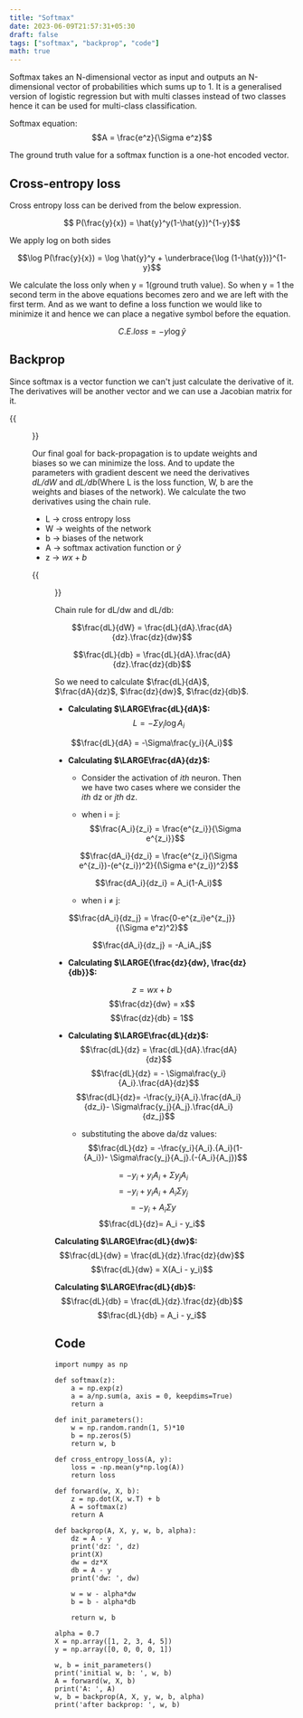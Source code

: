 ```yaml
---
title: "Softmax"
date: 2023-06-09T21:57:31+05:30
draft: false
tags: ["softmax", "backprop", "code"]
math: true
---
```



Softmax takes an N-dimensional vector as input and outputs an N-dimensional vector of probabilities which sums up to 1. It is a generalised version of logistic regression but with multi classes instead of two classes hence it can be used for multi-class classification.

 Softmax equation:
$$A = \frac{e^z}{\Sigma e^z}$$

The ground truth value for a softmax function is a one-hot encoded vector.

## Cross-entropy loss
Cross entropy loss can be derived from the below expression.

$$ P(\frac{y}{x}) = \hat{y}^y(1-\hat{y})^{1-y}$$

We apply log on both sides

$$\log P(\frac{y}{x}) = \log \hat{y}^y + \underbrace{\log (1-\hat{y})}^{1-y}$$

We calculate the loss only when y = 1(ground truth value). So when y = 1 the second term in the above equations becomes zero and we are left with the first term. And as we want to define a loss function we would like to minimize it and hence we can place a negative symbol before the equation.

$$C.E.loss = -y\log \hat{y}$$

## Backprop

Since softmax is a vector function we can't just calculate the derivative of it. The derivatives will be another vector and we can use a Jacobian matrix for it.

{{<figure src = "/images/nn.png" caption = "The above network is considered for backprop. The output layer is a softmax layer">}}

Our final goal for back-propagation is to update weights and biases so we can minimize the loss. And to update the parameters with gradient descent we need the derivatives *dL/dW* and *dL/db*(Where L is the loss function, W, b are the weights and biases of the network). We calculate the two derivatives using the chain rule.

- L -> cross entropy loss
- W -> weights of the network
- b -> biases of the network
- A -> softmax activation function or $\hat{y}$
- z -> $wx + b$

{{<figure src = "/images/flow.png">}}

Chain rule for dL/dw and dL/db:

$$\frac{dL}{dW} = \frac{dL}{dA}.\frac{dA}{dz}.\frac{dz}{dw}$$

$$\frac{dL}{db} = \frac{dL}{dA}.\frac{dA}{dz}.\frac{dz}{db}$$

So we need to calculate $\frac{dL}{dA}$, $\frac{dA}{dz}$, $\frac{dz}{dw}$, $\frac{dz}{db}$.

- __Calculating $\LARGE\frac{dL}{dA}$:__
$$L = -\Sigma {y_i}\log{A_i}$$

$$\frac{dL}{dA} = -\Sigma\frac{y_i}{A_i}$$

- **Calculating $\LARGE\frac{dA}{dz}$:**

    - Consider the activation of *ith* neuron. Then we have two cases where we consider the *ith* dz or *jth* dz.

    - when i = j:
    $$\frac{A_i}{z_i} = \frac{e^{z_i}}{\Sigma e^{z_i}}$$

    $$\frac{dA_i}{dz_i} = \frac{e^{z_i}(\Sigma e^{z_i})-(e^{z_i})^2}{(\Sigma e^{z_i})^2}$$

    $$\frac{dA_i}{dz_i} = A_i(1-A_i)$$

    - when i $\not =$ j:

$$\frac{dA_i}{dz_j} = \frac{0-e^{z_i}e^{z_j}}{(\Sigma e^z)^2}$$

$$\frac{dA_i}{dz_j} = -A_iA_j$$

- **Calculating $\LARGE{\frac{dz}{dw}, \frac{dz}{db}}$:**

$$z = wx + b$$
$$\frac{dz}{dw} = x$$
$$\frac{dz}{db} = 1$$

- **Calculating $\LARGE\frac{dL}{dz}$:**
$$\frac{dL}{dz} = \frac{dL}{dA}.\frac{dA}{dz}$$
$$\frac{dL}{dz} = - \Sigma\frac{y_i}{A_i}.\frac{dA}{dz}$$
$$\frac{dL}{dz}= -\frac{y_i}{A_i}.\frac{dA_i}{dz_i}- \Sigma\frac{y_j}{A_j}.\frac{dA_i}{dz_j}$$

    - substituting the above da/dz values:
$$\frac{dL}{dz} = -\frac{y_i}{A_i}.{A_i}(1-{A_i})- \Sigma\frac{y_j}{A_j}.(-{A_i}{A_j})$$

$$= - {y_i} + {y_i}{A_i} + \Sigma{y_j}{A_i}$$
$$= - {y_i} + {y_i}{A_i} + {A_i}\Sigma{y_j}$$
$$= - {y_i} + A_i\Sigma y$$
$$\frac{dL}{dz}= A_i - y_i$$


**Calculating $\LARGE\frac{dL}{dw}$:**
$$\frac{dL}{dw} = \frac{dL}{dz}.\frac{dz}{dw}$$
$$\frac{dL}{dw} = X(A_i - y_i)$$

**Calculating $\LARGE\frac{dL}{db}$:**
$$\frac{dL}{db} = \frac{dL}{dz}.\frac{dz}{db}$$
$$\frac{dL}{db} = A_i - y_i$$

## Code
```
import numpy as np

def softmax(z):
    a = np.exp(z)
    a = a/np.sum(a, axis = 0, keepdims=True)
    return a

def init_parameters():
    w = np.random.randn(1, 5)*10
    b = np.zeros(5)
    return w, b

def cross_entropy_loss(A, y):
    loss = -np.mean(y*np.log(A))
    return loss

def forward(w, X, b):
    z = np.dot(X, w.T) + b
    A = softmax(z)
    return A

def backprop(A, X, y, w, b, alpha):
    dz = A - y
    print('dz: ', dz)
    print(X)
    dw = dz*X
    db = A - y
    print('dw: ', dw)
    
    w = w - alpha*dw
    b = b - alpha*db
    
    return w, b
```
```
alpha = 0.7
X = np.array([1, 2, 3, 4, 5])
y = np.array([0, 0, 0, 0, 1])

w, b = init_parameters()
print('initial w, b: ', w, b)
A = forward(w, X, b)
print('A: ', A)
w, b = backprop(A, X, y, w, b, alpha)
print('after backprop: ', w, b)
```



